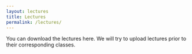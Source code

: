 ```yaml
---
layout: lectures
title: Lectures
permalink: /lectures/
---
```

You can download the lectures here. We will try to upload lectures prior to their corresponding classes.